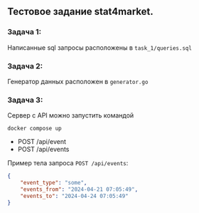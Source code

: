 ## Тестовое задание stat4market.

### Задача 1:

Написанные sql запросы расположены в `task_1/queries.sql`

### Задача 2:

Генератор данных расположен в `generator.go`

### Задача 3:

Сервер с API можно запустить командой 
```shell
docker compose up
```

- POST /api/event
- POST /api/events

Пример тела запроса `POST /api/events`:

```json
{
    "event_type": "some",
    "events_from": "2024-04-21 07:05:49",
    "events_to": "2024-04-24 07:05:49"
}
```
